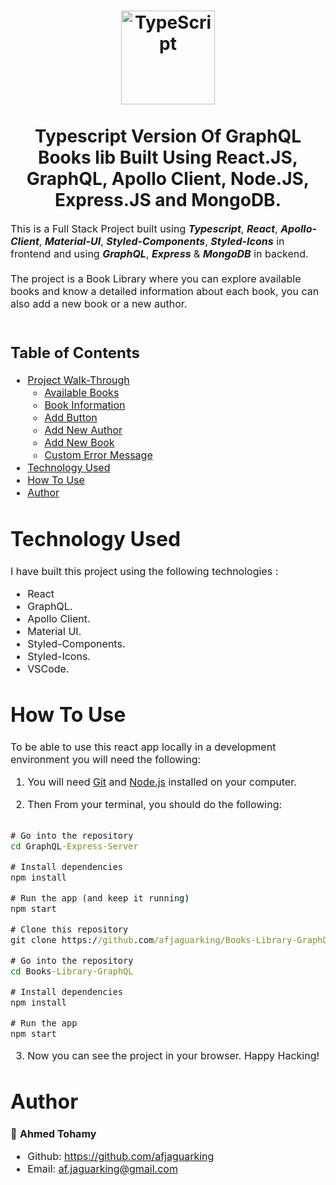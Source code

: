 
<h1 align="center">
  <div>
  <img title="TypeScript" alt="TypeScript" height=150
      src="https://upload.wikimedia.org/wikipedia/commons/thumb/4/4c/Typescript_logo_2020.svg/1024px-Typescript_logo_2020.svg.png">
  </div>
  <br>
    Typescript Version Of GraphQL Books lib Built Using React.JS, GraphQL, Apollo Client, Node.JS, Express.JS and MongoDB.
</h1>

<p><font size="3">
  This is a Full Stack Project built using <strong><em>Typescript</em></strong>, <strong><em>React</em></strong>, <strong><em>Apollo-Client</em></strong>, <strong><em>Material-UI</em></strong>, <strong><em>Styled-Components</em></strong>, <strong><em>Styled-Icons</em></strong> in frontend and using <strong><em>GraphQL</em></strong>, <strong><em>Express</em></strong> & <strong><em>MongoDB</em></strong> in backend.
  <br><br>
The project is a Book Library where you can explore available books and know a detailed information about each book, you can also add a new book or a new author.
  <br><br> 

</p>


## Table of Contents

- [Project Walk-Through](#project-walk-through)
  - [Available Books](#available-books)
  - [Book Information](#book-information)
  - [Add Button](#add-button)
  - [Add New Author](#add-new-author)
  - [Add New Book](#add-new-book)
  - [Custom Error Message](#custom-error-message)
- [Technology Used](#technology-used)
- [How To Use](#how-to-use)
- [Author](#author)


# Technology Used

I have built this project using the following technologies :
- React
- GraphQL.
- Apollo Client.
- Material UI.
- Styled-Components.
- Styled-Icons.
- VSCode.



# How To Use

To be able to use this react app locally in a development environment you will need the following:

1) You will need [Git](https://git-scm.com) and [Node.js](https://nodejs.org/en/download/) installed on your computer.

2) Then From your terminal, you should do the following:


```cmd

# Go into the repository
cd GraphQL-Express-Server

# Install dependencies
npm install 

# Run the app (and keep it running) 
npm start

# Clone this repository
git clone https://github.com/afjaguarking/Books-Library-GraphQL

# Go into the repository
cd Books-Library-GraphQL

# Install dependencies
npm install 

# Run the app
npm start


```

3) Now you can see the project in your browser. 
Happy Hacking!


# Author

👤 **Ahmed Tohamy**
- Github: https://github.com/afjaguarking
- Email: af.jaguarking@gmail.com
